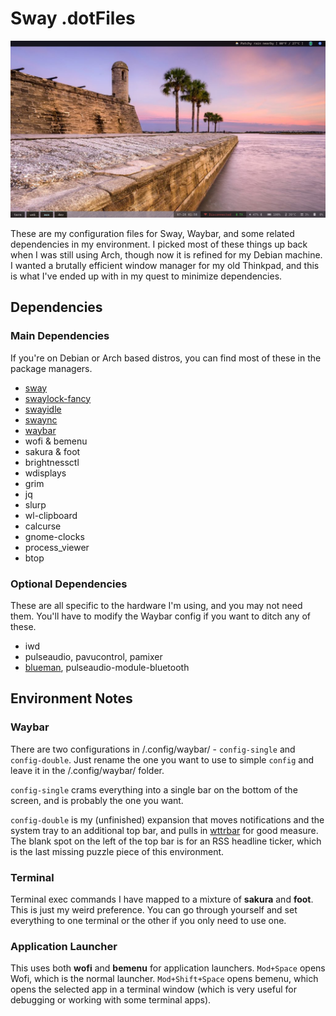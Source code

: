 # Sway .dotFiles

![dotfiles](https://raw.githubusercontent.com/HumphreyBoaGart/dotfiles/master/screenshot.png)

These are my configuration files for Sway, Waybar, and some related dependencies in my environment. I picked most of these things up back when I was still using Arch, though now it is refined for my Debian machine. I wanted a brutally efficient window manager for my old Thinkpad, and this is what I've ended up with in my quest to minimize dependencies.

## Dependencies

### Main Dependencies

If you're on Debian or Arch based distros, you can find most of these in the package managers.

- [sway](https://github.com/swaywm/sway)
- [swaylock-fancy](https://github.com/Big-B/swaylock-fancy)
- [swayidle](https://github.com/swaywm/swayidle)
- [swaync](https://github.com/ErikReider/SwayNotificationCenter)
- [waybar](https://github.com/Alexays/Waybar)
- wofi & bemenu
- sakura & foot
- brightnessctl
- wdisplays
- grim
- jq
- slurp
- wl-clipboard
- calcurse
- gnome-clocks
- process_viewer
- btop

### Optional Dependencies

These are all specific to the hardware I'm using, and you may not need them. You'll have to modify the Waybar config if you want to ditch any of these.

- iwd
- pulseaudio, pavucontrol, pamixer
- [blueman](https://github.com/blueman-project/blueman), pulseaudio-module-bluetooth

## Environment Notes

### Waybar

There are two configurations in /.config/waybar/ - `config-single` and `config-double`. Just rename the one you want to use to simple `config` and leave it in the /.config/waybar/ folder.

`config-single` crams everything into a single bar on the bottom of the screen, and is probably the one you want.

`config-double` is my (unfinished) expansion that moves notifications and the system tray to an additional top bar, and pulls in [wttrbar](https://github.com/bjesus/wttrbar) for good measure. The blank spot on the left of the top bar is for an RSS headline ticker, which is the last missing puzzle piece of this environment.

### Terminal

Terminal exec commands I have mapped to a mixture of **sakura** and **foot**. This is just my weird preference. You can go through yourself and set everything to one terminal or the other if you only need to use one.

### Application Launcher

This uses both **wofi** and **bemenu** for application launchers. `Mod+Space` opens Wofi, which is the normal launcher. `Mod+Shift+Space` opens bemenu, which opens the selected app in a terminal window (which is very useful for debugging or working with some terminal apps).
